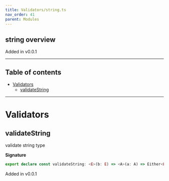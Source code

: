 ```yaml
---
title: Validators/string.ts
nav_order: 41
parent: Modules
---
```


## string overview

Added in v0.0.1

---

<h2 class="text-delta">Table of contents</h2>

- [Validators](#validators)
  - [validateString](#validatestring)

---

# Validators

## validateString

validate string type

**Signature**

```ts
export declare const validateString: <E>(b: E) => <A>(a: A) => Either<E, string>
```

Added in v0.0.1
